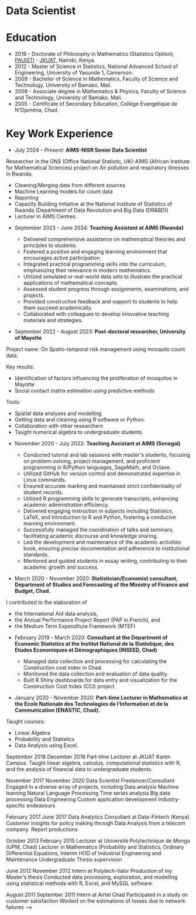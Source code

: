 # Data Scientist


# Education
- 2018 - Doctorate of Philosophy in Mathematics (Statistics Option), [PAUISTI](https://pau-au.africa/institutes/pausti/) - [JKUAT](https://www.jkuat.ac.ke/), Nairobi, Kenya.
- 2012 - Master of Science in Statistics, National Advanced School of Engineering, University of Yaounde 1, Cameroon.
- 2009 - Bachelor of Science in Mathematics, Faculty of Science and Technology, University of Bamako, Mali.
- 2008 - Associate degree in Mathematics & Physics, Faculty of Science and Technology, University of Bamako, Mali.
- 2005 - Certificate of Secondary Education, Collège Evangélique de N'Djaména, Chad.

# Key Work Experience
* July 2024 - *Present*: **AIMS-NISR Senior Data Scientist**

Researcher in the ONS (Office National Statistic, UK)-AIMS (African Institute for Mathematical Sciences) project on Air pollution and respiratory illnesses in Rwanda.
  - Cleaning/Merging data from different sources
  - Machine Learning models for count data
  - Reporting
  - Capacity Building Initiative at the National Institute of Statistics of Rwanda (Department of Data Revolution and Big Data (DR&BD))
  - Lecturer in AIMS Centres.


* September 2023 - June 2024: **Teaching Assistant at AIMS (Rwanda)**
  - Delivered comprehensive assistance on mathematical theories and principles to students.
  - Fostered a positive and engaging learning environment that encourages active participation.
  - Integrated practical programming skills into the curriculum, emphasizing their relevance in modern mathematics.
  - Utilized simulated or real-world data sets to illustrate the practical applications of mathematical concepts.
  - Assessed student progress through assignments, examinations, and projects.
  - Provided constructive feedback and support to students to help them succeed academically.
  - Collaborated with colleagues to develop innovative teaching materials and strategies.


* September 2022 - August 2023: **Post-doctoral researcher, University of Mayotte**

Project name: On  Spatio-temporal risk management using mosquito count data. 

Key results:
  * Identification of factors influencing the proliferation of mosquitos in Mayotte
  * Social contact matrix estimation using predictive methods

Tools:
  - Spatial data analyses and modelling
  - Getting data and cleaning using R software or Python.
  - Collaboration with other researchers
  - Taught numerical algebra to undergraduate students.


* November 2020 - July 2022: **Teaching Assistant at AIMS (Senegal)**
  - Conducted tutorial and lab sessions with master's students, focusing on problem-solving, project management, and proficient programming in R/Python languages, SageMath, and Octave.
  - Utilized GitHub for version control and demonstrated expertise in Linux commands.
  - Ensured accurate marking and maintained strict confidentiality of student records.
  - Utilized R programming skills to generate transcripts, enhancing academic administration efficiency.
  - Delivered engaging instruction in subjects including Statistics, LaTeX, and Introduction to R and Python, fostering a conducive learning environment.
  - Successfully managed the coordination of talks and seminars, facilitating academic discourse and knowledge sharing.
  - Led the development and maintenance of the academic activities book, ensuring precise documentation and adherence to institutional standards.
  - Mentored and guided students in essay writing, contributing to their academic growth and success.


* March 2020 - November 2020: **Statistician/Economist consultant, Department of Studies and Forecasting of the Ministry of Finance and Budget, Chad.**

I contributed to the elaboration of 
  - the International Aid data analysis,
  - the Annual Performance Project Report (PAP in French), and
  - the Medium Term Expenditure Framework (MTEF)


* February 2019 - March 2020: **Consultant at the Department of Economic Statistics at the Institut National de la Statistique, des Etudes Economiques et Démographiques (INSEED, Chad)**
  - Managed data collection and processing for calculating the Construction cost index in Chad.
  - Monitored the data collection and evaluation of data quality.
  - Built R Shiny dashboards for data entry and visualization for the Construction Cost Index (CCI) project.


* January 2020 - November 2020: **Part-time Lecturer in Mathematics at the Ecole Nationale des Technologies de l’Information et de la Communication (ENASTIC, Chad).**

Taught courses: 
  - Linear Algebra
  - Probability and Statistics
  - Data Analysis using Excel.




September 2018
December 2018
Part-time Lecturer at JKUAT Karen Campus. 
Taught linear algebra, calculus, computational statistics with R, and the analysis of financial data to undergraduate students.




November 2017
November 2020
Data Scientist Freelancer/Consultant
Engaged in a diverse array of projects, including 
Data analysis
Machine learning
Natural Language Processing
Time series analysis
Big data processing
Data Engineering
Custom application development
Industry-specific endeavours




February 2017
June 2017
Data Analytics Consultant at Data-Fintech (Kenya)
Customer insights for policy making through Data Analysis from a telecom company.
Report productions




October 2013
February 2015
Lecturer at Université Polytechnique de Mongo (UPM, Chad)
Lecturer in Mathematics (Probability and Statistics, Ordinary Differential Equations, 
Interim HOD of Industrial Engineering and Maintenance
Undergraduate Thesis supervision




June 2012
November 2012
Intern at Polytech-Valor
Production of my Master’s thesis
Conducted data processing, exploration, and modelling using statistical methods with R, Excel, and MySQL software.




August 2011
September 2011
Intern at Airtel Chad
Participated in a study on customer satisfaction
Worked on the estimations of losses due to network failures
 -->
